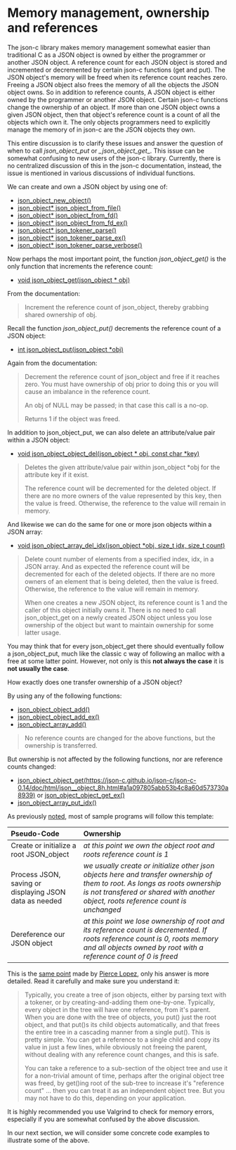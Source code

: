 # Memory management, ownership and references

The json-c library makes memory management somewhat easier than traditional C as a JSON object is owned by either the programmer or another JSON object. A reference count for each JSON object is stored and incremented or decremented by certain json-c functions (get and put).  The JSON object's memory will be freed when its reference count reaches zero. Freeing a JSON object also frees the memory of all the objects the JSON object owns. So in addition to reference counts, A JSON object is either owned by the programmer or another JSON object. Certain json-c functions change the ownership of an object. If more than one JSON object owns a given JSON object, then that object's reference count is a count of all the objects which own it. The only objects programmers need to explicitly manage the memory of in json-c are the JSON objects they own.

This entire discussion is to clarify these issues and answer the question of when to call _*json_object_put*_ or *_json_object_get*_. This issue can be somewhat confusing to new users of the json-c library. Currently, there is no centralized discussion of this in the json-c documentation, instead, the issue is mentioned in various discussions of individual functions.

We can create and own a JSON object by using one of:

- [json_object_new_object()](https://json-c.github.io/json-c/json-c-0.14/doc/html/json__object_8h.html#a68c383f54544fca19b5f2425be397600)
- [json_object* json_object_from_file()](https://json-c.github.io/json-c/json-c-0.14/doc/html/json__util_8h.html#a03119ec0a71af4eee95318e9b2aaf05b)
- [json_object* json_object_from_fd()](https://json-c.github.io/json-c/json-c-0.14/doc/html/json__util_8h.html#a5b72bf6f3ac8fb03da38d2e2d1e18d1b)
- [json_object* json_object_from_fd_ex()](https://json-c.github.io/json-c/json-c-0.14/doc/html/json__util_8h.html#a88c5c7ce735d95f6c3c81c73475e14aa)
- [json_object* json_tokener_parse()](https://json-c.github.io/json-c/json-c-0.14/doc/html/json__tokener_8h.html#a236ef64d079822a4411d13eae7190c4d)
- [json_object* json_tokener_parse_ex()](https://json-c.github.io/json-c/json-c-0.14/doc/html/json__tokener_8h.html#a61679f178111963a9ffa3c8179553f7a)
- [json_object* json_tokener_parse_verbose()](https://json-c.github.io/json-c/json-c-0.14/doc/html/json__tokener_8h.html#a735f2dc755d57ed5c5b807aaaaef3b14)

Now perhaps the most important point, the function _*json_object_get()*_ is the only function that increments the reference count:

- [void json_object_get(json_object \* obj)](https://json-c.github.io/json-c/json-c-0.14/doc/html/json__object_8h.html#a675aa3a9cced685dbfd1c1a770a0c3e4)

From the documentation:

> Increment the reference count of json_object, thereby grabbing shared ownership of obj. 

Recall the function _*json_object_put()*_ decrements the reference count of a JSON object:

- [int json_object_put(json_object \*obj)](https://json-c.github.io/json-c/json-c-0.14/doc/html/json__object_8h.html#afabf61f932cd64a4122ca8092452eed5)

Again from the documentation:

> Decrement the reference count of json_object and free if it reaches zero.
> You must have ownership of obj prior to doing this or you will cause an imbalance in the reference count.
>
> An obj of NULL may be passed; in that case this call is a no-op.
>
> Returns 1 if the object was freed.

In addition to json_object_put, we can also delete an attribute/value pair within a JSON object:

- [void json_object_object_del(json_object * obj, const char *key)](https://json-c.github.io/json-c/json-c-0.14/doc/html/json__object_8h.html#ac6605fdafca20bd5d33c84f4f80a3bda)

> Deletes the given attribute/value pair within json_object *obj for the attribute key if it exist. 
> 
> The reference count will be decremented for the deleted object. If there are no more owners of the value represented by this key, then the value is freed. Otherwise, the reference to the value will remain in memory.

And likewise we can do the same for one or more json objects within a JSON array:

- [void json_object_array_del_idx(json_object *obj, size_t idx, size_t count) ](https://json-c.github.io/json-c/json-c-0.14/doc/html/json__object_8h.html#a722eca9f578704d3af38b97549242c1f)

> Delete count number of elements from a specified index, idx, in a JSON array. And as expected the reference count will be decremented for each of the deleted objects. If there are no more owners of an element that is being deleted, then the value is freed. Otherwise, the reference to the value will remain in memory.
> 
>When one creates a new JSON object, its reference count is 1 and the caller of this object initially owns it. There is no need to call json_object_get on a newly created JSON object unless you lose ownership of the object but want to maintain ownership for some latter usage.

You may think that for every json_object_get there should eventually follow a json_object_put, much like the classic c way of following an malloc with a free at some latter point. However, not only is this **not always the case** it is **not usually the case**.

How exactly does one transfer ownership of a JSON object?

By using any of the following functions:

- [json_object_object_add()](https://json-c.github.io/json-c/json-c-0.14/doc/html/json__object_8h.html#a27bd808a022251059a43f1f6370441cd)
- [json_object_object_add_ex()](https://json-c.github.io/json-c/json-c-0.14/doc/html/json__object_8h.html#a57d3e444dd7db6b4510d21bf3716a002)
- [json_object_array_add()](https://json-c.github.io/json-c/json-c-0.14/doc/html/json__object_8h.html#a18cdd9a7455e09f36cdf6e5756b7f586)

>No reference counts are changed for the above functions, but the ownership is transferred.

But ownership is not affected by the following functions, nor are reference counts changed:
    
- [json_object_object_get(https://json-c.github.io/json-c/json-c-0.14/doc/html/json__object_8h.html#a1a097805abb53b4c8a60d573730a8939)]() or [json_object_object_get_ex()](https://json-c.github.io/json-c/json-c-0.14/doc/html/json__object_8h.html#a90d5f16d58636f01d2ed1a6030c7366a)
- [json_object_array_put_idx()](https://json-c.github.io/json-c/json-c-0.14/doc/html/json__object_8h.html#a1ac0ccdbc13a25da7d8b2dc9e421dfad)

As previously [noted](https://github.com/rbtylee/tutorial-jsonc/blob/master/tutorial/File.md), most of sample programs will follow this template:

|  Pseudo-Code                            | Ownership                                                                                         |
| :-------------------------------------- | :------------------------------------------------------------------------------------------- |
| Create or initialize a root JSON_object |  _*at this point we own the object root and roots reference count is 1*_ |
| Process JSON, saving or displaying JSON data as needed | _*we usually create or initialize other json objects here and transfer ownership of them to root. As longs as roots ownership is not transfered or shared with another object, roots reference count is unchanged*_ |
| Dereference our JSON object |  _*at this point we lose ownership of root and its reference count is decremented. If roots reference count is 0, roots memory and all objects owned by root with a reference count of 0 is freed*_ |


This is the [same point](https://github.com/json-c/json-c/issues/642#issuecomment-656326298) made by [Pierce Lopez](https://github.com/ploxiln), only his answer is more detailed. Read it carefully and make sure you understand it:

> Typically, you create a tree of json objects, either by parsing text with a tokener, or by creating-and-adding them  one-by-one. Typically, every object in the tree will have one reference, from it's parent. When you are done with the tree of objects, you put() just the root object, and that put()s its child objects automatically, and that frees the entire tree in a cascading manner from a single put(). This is pretty simple. You can get a reference to a single child and copy its value in just a few lines, while obviously not freeing the parent, without dealing with any reference count changes, and this is safe.
> 
> You can take a reference to a sub-section of the object tree and use it for a non-trivial amount of time, perhaps after the original object tree was freed, by get()ing root of the sub-tree to increase it's "reference count" ... then you can treat it as an independent object tree. But you may not have to do this, depending on your application.
    
It is highly recommended you use Valgrind to check for memory errors, especially if you are somewhat confused  by the above discussion.

In our next section, we will consider some concrete code examples to illustrate some of the above.
